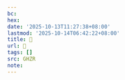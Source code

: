 ```yaml
---
bc:
hex:
date: '2025-10-13T11:27:38+08:00'
lastmod: '2025-10-14T06:42:22+08:00'
title: 󰘺
url: 󰘺
tags: []
src: GHZR
note:
---
```

